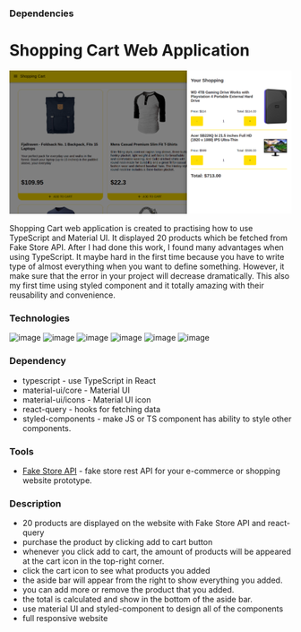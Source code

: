 ### Dependencies

# Shopping Cart Web Application

![image](shopping-cart/src/img/shopping-cart-thumbnail.png)

Shopping Cart web application is created to practising how to use TypeScript and Material UI. It displayed 20 products which be fetched from Fake Store API. After I had done this work, I found many advantages when using TypeScript. It maybe hard in the first time because you have to write type of almost everything when you want to define something. However, it make sure that the error in your project will decrease dramatically. This also my first time using styled component and it totally amazing with their reusability and convenience.

### Technologies

![image](https://img.shields.io/badge/React-20232A?style=for-the-badge&logo=react&logoColor=61DAFB)
![image](https://img.shields.io/badge/HTML5-E34F26?style=for-the-badge&logo=html5&logoColor=white)
![image](https://img.shields.io/badge/CSS3-1572B6?style=for-the-badge&logo=css3&logoColor=white)
![image](https://img.shields.io/badge/TypeScript-007ACC?style=for-the-badge&logo=typescript&logoColor=white)
![image](https://img.shields.io/badge/styled--components-DB7093?style=for-the-badge&logo=styled-components&logoColor=white)
![image](https://img.shields.io/badge/Material--UI-0081CB?style=for-the-badge&logo=material-ui&logoColor=white)

### Dependency

- typescript - use TypeScript in React
- material-ui/core - Material UI
- material-ui/icons - Material UI icon
- react-query - hooks for fetching data
- styled-components - make JS or TS component has ability to style other components.

### Tools

- [Fake Store API](https://fakestoreapi.com/) - fake store rest API for your e-commerce or shopping website prototype.

### Description

- 20 products are displayed on the website with Fake Store API and react-query
- purchase the product by clicking add to cart button
- whenever you click add to cart, the amount of products will be appeared at the cart icon in the top-right corner.
- click the cart icon to see what products you added
- the aside bar will appear from the right to show everything you added.
- you can add more or remove the product that you added.
- the total is calculated and show in the bottom of the aside bar.
- use material UI and styled-component to design all of the components
- full responsive website
